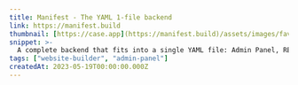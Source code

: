 ```yaml
---
title: Manifest - The YAML 1-file backend
link: https://manifest.build
thumbnail: [https://case.app](https://manifest.build)/assets/images/favicon.png
snippet: >-
  A complete backend that fits into a single YAML file: Admin Panel, REST API, DB, JS SDK.
tags: ["website-builder", "admin-panel"]
createdAt: 2023-05-19T00:00:00.000Z
---
```

